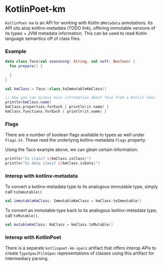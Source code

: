 KotlinPoet-km
=============

`KotlinPoet-km` is an API for working with Kotlin `@Metadata` annotations. Its API sits atop
 kotlinx-metadata (TODO link), offering immutable versions of its types + JVM metadata information.
This can be used to read Kotlin language semantics off of class files.

### Example

```kotlin
data class Taco(val seasoning: String, val soft: Boolean) {
  fun prepare() {
    
  }
}

val kmClass = Taco::class.toImmutableKmClass()

// Now you can access misc information about Taco from a Kotlin lens
println(kmClass.name)
kmClass.properties.forEach { println(it.name) }
kmClass.functions.forEach { println(it.name) }
```

### Flags

There are a number of boolean flags available to types as well under `Flags.kt`. These read the 
underlying kotlinx-metadata `Flags` property.

Using the Taco example above, we can glean certain information:

```kotlin
println("Is class? ${kmClass.isClass}")
println("Is data class? ${kmClass.isData}")
```

### Interop with kotlinx-metadata

To convert a kotlinx-metadata type to its analogous immutable type, simply call `toImmutable()`

```kotlin
val immutableKmClass: ImmutableKmClass = kmClass.toImmutable()
```

To convert an immutable type back to its analogous kotlinx-metadata type, call `toMutable()`.

```kotlin
val mutableKmClass: KmClass = kmClass.toMutable()
```

### Interop with KotlinPoet

There is a separate `kotlinpoet-km-specs` artifact that offers interop APIs to create 
`TypeSpec`/`FileSpec` representations of classes using this artifact for intermediary parsing.
